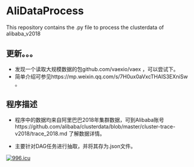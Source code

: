# AliDataProcess
This repository contains the .py file to process the clusterdata of alibaba_v2018

## 更新。。。
- 发现一个读取大规模数据的包github.com/vaexio/vaex ，可以尝试下。
- 简单介绍可参见https://mp.weixin.qq.com/s/7H0ux0aVxcTHAIS3EXniSw 。

## 程序描述
- 程序中的数据均来自阿里巴巴2018年集群数据，可到Alibaba账号https://github.com/alibaba/clusterdata/blob/master/cluster-trace-v2018/trace_2018.md 了解数据详情。

- 主要针对DAG任务进行抽取，并将其存为.json文件。



[![996.icu](https://img.shields.io/badge/link-996.icu-red.svg)](https://996.icu)
